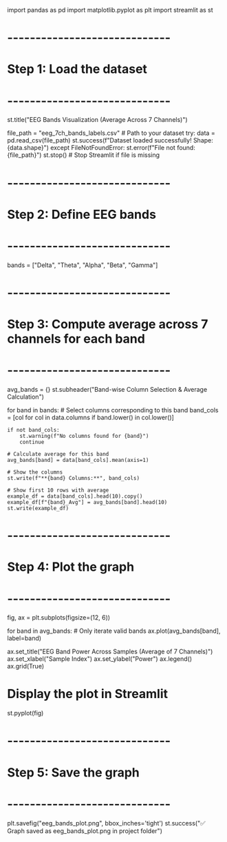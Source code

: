 import pandas as pd
import matplotlib.pyplot as plt
import streamlit as st

# -----------------------------
# Step 1: Load the dataset
# -----------------------------
st.title("EEG Bands Visualization (Average Across 7 Channels)")

file_path = "eeg_7ch_bands_labels.csv"  # Path to your dataset
try:
    data = pd.read_csv(file_path)
    st.success(f"Dataset loaded successfully! Shape: {data.shape}")
except FileNotFoundError:
    st.error(f"File not found: {file_path}")
    st.stop()  # Stop Streamlit if file is missing

# -----------------------------
# Step 2: Define EEG bands
# -----------------------------
bands = ["Delta", "Theta", "Alpha", "Beta", "Gamma"]

# -----------------------------
# Step 3: Compute average across 7 channels for each band
# -----------------------------
avg_bands = {}
st.subheader("Band-wise Column Selection & Average Calculation")

for band in bands:
    # Select columns corresponding to this band
    band_cols = [col for col in data.columns if band.lower() in col.lower()]
    
    if not band_cols:
        st.warning(f"No columns found for {band}")
        continue
    
    # Calculate average for this band
    avg_bands[band] = data[band_cols].mean(axis=1)

    # Show the columns
    st.write(f"**{band} Columns:**", band_cols)

    # Show first 10 rows with average
    example_df = data[band_cols].head(10).copy()
    example_df[f"{band}_Avg"] = avg_bands[band].head(10)
    st.write(example_df)

# -----------------------------
# Step 4: Plot the graph
# -----------------------------
fig, ax = plt.subplots(figsize=(12, 6))

for band in avg_bands:  # Only iterate valid bands
    ax.plot(avg_bands[band], label=band)

ax.set_title("EEG Band Power Across Samples (Average of 7 Channels)")
ax.set_xlabel("Sample Index")
ax.set_ylabel("Power")
ax.legend()
ax.grid(True)

# Display the plot in Streamlit
st.pyplot(fig)

# -----------------------------
# Step 5: Save the graph
# -----------------------------
plt.savefig("eeg_bands_plot.png", bbox_inches='tight')
st.success("✅ Graph saved as eeg_bands_plot.png in project folder")
